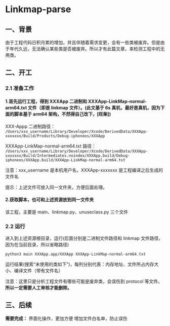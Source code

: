 # Linkmap-parse
## 一、背景
由于工程代码日积月累的增加，并且伴随着需求变更，会有一些类被废弃。但是由于年代久远，无法确认某些类是否被废弃。所以才有此篇文章，来检测工程中的无用类。


## 二、开工
### 2.1 准备工作
#### 1.首先运行工程，得到 XXXApp 二进制和 XXXApp-LinkMap-normal-arm64.txt 文件（即是 linkmap 文件）。(此文基于 6s 真机，最好是真机，因为下面的脚本基于 arm64 架构，不然得自己改下，[旺柴])

XXX-Appp 二进制路径：
`
/Users/xxx_username/Library/Developer/Xcode/DerivedData/XXXApp-xxxxxxx/Build/Products/Debug-iphoneos/XXXApp
`

XXXApp-LinkMap-normal-arm64.txt 路径：
`
/Users/xxx_username/Library/Developer/Xcode/DerivedData/XXXApp-xxxxxxx/Build/Intermediates.noindex/XXXApp.build/Debug-iphoneos/XXXApp.build/XXXApp-LinkMap-normal-arm64.txt
`

注意：xxx_username 是本机用户名，XXXApp-xxxxxxx 是工程编译之后生成的文件名

提示：上述文件可放入同一文件夹，方便后面处理。



#### 2.获取脚本，也可和上述资源放到同一文件夹

该工程，主要是 main、linkmap.py、unuseclass.py 三个文件

### 2.2 运行
进入到上述资源根目录，运行(后面分别是二进制文件路径和 linkmap 文件路径，因为在当前目录，所以省略路径)

```
python3 main XXXApp.app/XXXApp XXXApp-LinkMap-normal-arm64.txt
```


运行结果(搜索“未使用的类如下”)，每列分别代表：内存地址、文件所占内存大小、编译文件（带有文件名）



注意：这里只是分析工程文件有哪些可能是废弃类，会误伤到 protocol 等文件。**所以一定需要人工审核才能删除。**



## 三、后续
**需要完成：**
界面化操作，更加方便
增加文件白名单，防止误伤
